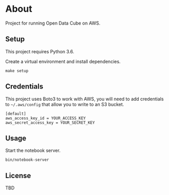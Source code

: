 # About

Project for running Open Data Cube on AWS.


## Setup

This project requires Python 3.6.

Create a virtual environment and install dependencies.

```
make setup
```

## Credentials

This project uses Boto3 to work with AWS, you will need to add credentials
to `~/.aws/config` that allow you to write to an S3 bucket.

```
[default]
aws_access_key_id = YOUR_ACCESS_KEY
aws_secret_access_key = YOUR_SECRET_KEY
```

## Usage

Start the notebook server.

```
bin/notebook-server
```


## License

TBD
